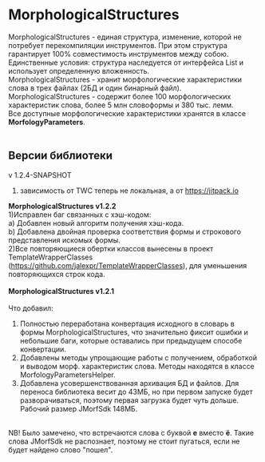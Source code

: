 # MorphologicalStructures
MorphologicalStructures - единая структура, изменение, которой не потребует перекомпиляции инструментов. При этом структура гарантирует 100% совместимость инструментов между собою. Единственные условия: структура наследуется от интерфейса List и использует определенную вложенность. <br>
MorphologicalStructures - хранит морфологические характеристики слова в трех файлах (2БД и один бинарный файл). <br>
MorphologicalStructures - содержит более 100 морфологических характеристик слова, более 5 млн словоформы и 380 тыс. лемм. <br>
Все доступные морфологические характеристики хранятся в классе <b>MorfologyParameters</b>. <br>
<br>

## Версии библиотеки
v 1.2.4-SNAPSHOT
1) зависимость от TWC теперь не локальная, а от https://jitpack.io

<b>MorphologicalStructures v1.2.2</b><br>
1)Исправлен баг связанных с хэш-кодом:<br>
  а) Добавлен новый алгоритм получения хэш-кода. <br>
  b) Добавлена двойная проверка соответствия формы и строкового представления искомых формы. <br>
2)Все повторяющиеся обертки классов вынесены в проект TemplateWrapperClasses (https://github.com/jalexpr/TemplateWrapperClasses), для уменьшения повторяющихся строк кода. <br>
<br>
<b>MorphologicalStructures v1.2.1</b> <br>
<br>
Что добавил:<br>
1) Полностью переработана конвертация исходного в словарь в формы MorphologicalStructures, что значительно фиксит ошибки и небольшие баги, которые оставались при предыдущем способе конвертации. <br>
2) Добавлены методы упрощающие работы с получением, обработкой и выводом морф. характеристик слова. Методы находятся в классе MorfologyParametersHelper.<br>
3) Добавлена усовершенствованная архивация БД и файлов. Для переноса библиотека весит до 43МБ, но при первом запуске будет разворачиваться, поэтому первая загрузка будет чуть дольше. Рабочий размер JMorfSdk 148МБ. <br>
<br>
NB! Было замечено, что встречаются слова с буквой <b>е</b> вместо <b>ё</b>. Такие слова JMorfSdk не распознает, поэтому не стоит пугаться, если не будет найдено слово "пошел". <br>
